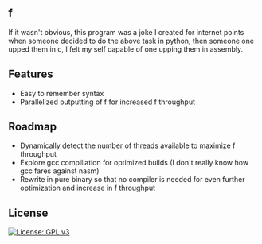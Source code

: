 ## f

If it wasn't obvious, this program was a joke I created for internet points when someone decided to do the above task in python, then someone one upped them in c, I felt my self capable of one upping them in assembly.

## Features

- Easy to remember syntax
- Parallelized outputting of f for increased f throughput

## Roadmap

- Dynamically detect the number of threads available to maximize f throughput
- Explore gcc compiliation for optimized builds (I don't really know how gcc fares against nasm)
- Rewrite in pure binary so that no compiler is needed for even further optimization and increase in f throughput

## License
[![License: GPL v3](https://img.shields.io/github/license/borderm/f.svg)](https://www.gnu.org/licenses/gpl-3.0)
